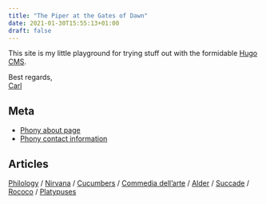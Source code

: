 ```yaml
---
title: "The Piper at the Gates of Dawn"
date: 2021-01-30T15:55:13+01:00
draft: false
---
```


This site is my little playground for trying stuff out with the
formidable [Hugo CMS](https://gohugo.io/).

Best regards,  
[Carl](https://hsm.tunnel53.net/)

## Meta

- [Phony about page](/about/)
- [Phony contact information](/contact/)

## Articles

[Philology](/articles/philology/) /
[Nirvana](/articles/nirvana/) /
[Cucumbers](/articles/cucumbers/) /
[Commedia dell’arte](/articles/commedia-dellarte/) /
[Alder](/articles/alder/) /
[Succade](/articles/succade/) /
[Rococo](/articles/rococo/) /
[Platypuses](/articles/platypuses/)

